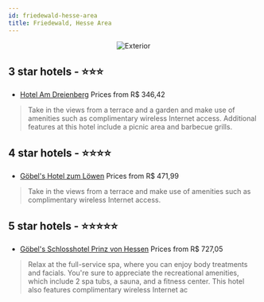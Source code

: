 ```yaml
---
id: friedewald-hesse-area
title: Friedewald, Hesse Area
---
```


<center><img src="https://i.travelapi.com/hotels/1000000/530000/526200/526130/7e547985_z.jpg" alt="Exterior" /></center>


##  3 star hotels - ⭐️⭐️⭐️

-    [Hotel Am Dreienberg](https://us.hurb.com/hotels/friedewald/hotel-am-dreienberg-JNP-JP00206Z?cmp=18055) Prices from R$ 346,42
   > Take in the views from a terrace and a garden and make use of amenities such as complimentary wireless Internet access. Additional features at this hotel include a picnic area and barbecue grills.

##  4 star hotels - ⭐️⭐️⭐️⭐️

-    [Göbel's Hotel zum Löwen](https://us.hurb.com/hotels/friedewald/gobel-s-hotel-zum-lowen-JNP-JP492429?cmp=18055) Prices from R$ 471,99
   > Take in the views from a terrace and make use of amenities such as complimentary wireless Internet access.

##  5 star hotels - ⭐️⭐️⭐️⭐️⭐️

-    [Göbel's Schlosshotel Prinz von Hessen](https://us.hurb.com/hotels/friedewald/gobel-s-schlosshotel-prinz-von-hessen-JNP-JP616583?cmp=18055) Prices from R$ 727,05
   > Relax at the full-service spa, where you can enjoy body treatments and facials. You're sure to appreciate the recreational amenities, which include 2 spa tubs, a sauna, and a fitness center. This hotel also features complimentary wireless Internet ac
